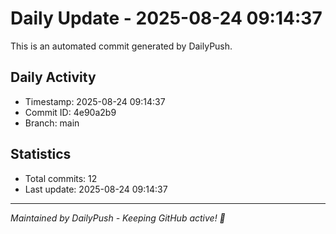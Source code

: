 # Daily Update - 2025-08-24 09:14:37

This is an automated commit generated by DailyPush.

## Daily Activity
- Timestamp: 2025-08-24 09:14:37
- Commit ID: 4e90a2b9
- Branch: main

## Statistics
- Total commits: 12
- Last update: 2025-08-24 09:14:37

---
*Maintained by DailyPush - Keeping GitHub active! 🚀*
